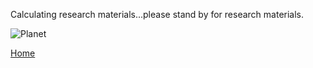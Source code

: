 Calculating research materials...please stand by for research materials. 

![Planet](https://github.com/jluby127/jluby127.github.io/master/assets/temp.jpg)

[Home](./)
